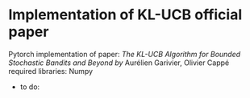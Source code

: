 # Implementation of KL-UCB official paper
Pytorch implementation of paper:  *The KL-UCB Algorithm for Bounded Stochastic Bandits and Beyond by* Aurélien Garivier, Olivier Cappé  
required libraries: Numpy
* to do: 
